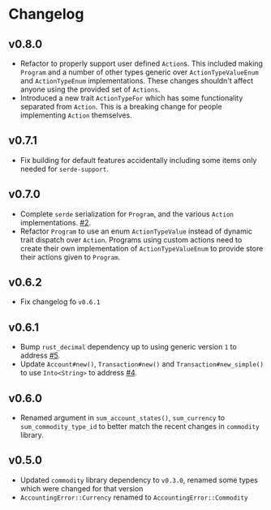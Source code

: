 # Changelog

## v0.8.0

+ Refactor to properly support user defined `Action`s. This included making `Program` and a number of other types generic over `ActionTypeValueEnum` and `ActionTypeEnum` implementations. These changes shouldn't affect anyone using the provided set of `Actions`.
+ Introduced a new trait `ActionTypeFor` which has some functionality separated from `Action`. This is a breaking change for people implementing `Action` themselves.

## v0.7.1

+ Fix building for default features accidentally including some items only needed for `serde-support`.

## v0.7.0

+ Complete `serde` serialization for `Program`, and the various `Action` implementations. [#2](https://github.com/kellpossible/doublecount/issues/2).
+ Refactor `Program` to use an enum `ActionTypeValue` instead of dynamic trait dispatch over `Action`. Programs using custom actions need to create their own implementation of `ActionTypeValueEnum` to provide store their actions given to `Program`.

## v0.6.2

+ Fix changelog fo `v0.6.1`

## v0.6.1

+ Bump `rust_decimal` dependency up to using generic version `1` to address [#5](https://github.com/kellpossible/doublecount/issues/5).
+ Update `Account#new()`, `Transaction#new()` and `Transaction#new_simple()` to use `Into<String>` to address [#4](https://github.com/kellpossible/doublecount/issues/4).

## v0.6.0

+ Renamed argument in `sum_account_states()`, `sum_currency` to
  `sum_commodity_type_id` to better match the recent changes in `commodity` library.

## v0.5.0

+ Updated `commodity` library dependency to `v0.3.0`, renamed some types
  which were changed for that version
+ `AccountingError::Currency` renamed to `AccountingError::Commodity`
